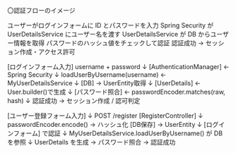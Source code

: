 〇認証フローのイメージ

ユーザーがログインフォームに ID とパスワードを入力
Spring Security が UserDetailsService にユーザー名を渡す
UserDetailsService が DB からユーザー情報を取得
パスワードのハッシュ値をチェックして認証
認証成功 → セッション作成・アクセス許可


[ログインフォーム入力]
   username + password
          ↓
[AuthenticationManager] ← Spring Security
          ↓
loadUserByUsername(username) ← MyUserDetailsService
          ↓
[DB] → UserEntity取得
          ↓
[UserDetails] ← User.builder()で生成
          ↓
[パスワード照合] ← passwordEncoder.matches(raw, hash)
          ↓
認証成功 → セッション作成 / 認可判定




[ユーザー登録フォーム入力]
      ↓ POST /register
[RegisterController]
      ↓ passwordEncoder.encode() → ハッシュ化
[DB保存] → UserEntity
      ↓
[ログインフォーム] で認証
      ↓
MyUserDetailsService.loadUserByUsername() が DB を参照
      ↓
UserDetails を生成 → パスワード照合 → 認証成功
